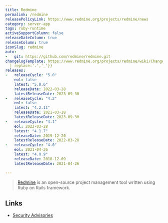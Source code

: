 ```yaml
---
title: Redmine
permalink: /redmine
releasePolicyLink: https://www.redmine.org/projects/redmine/news
category: server-app
tags: ruby-runtime
activeSupportColumn: false
releaseDateColumn: true
releaseColumn: true
iconSlug: redmine
auto:
-   git: https://github.com/redmine/redmine.git
changelogTemplate: https://www.redmine.org/projects/redmine/wiki/Changelog_{{"__RELEASE_CYCLE__"
  | replace:'.','_'}}
releases:
-   releaseCycle: "5.0"
    eol: false
    latest: "5.0.6"
    releaseDate: 2022-03-28
    latestReleaseDate: 2023-09-30
-   releaseCycle: "4.2"
    eol: false
    latest: "4.2.11"
    releaseDate: 2021-03-28
    latestReleaseDate: 2023-09-30
-   releaseCycle: "4.1"
    eol: 2022-03-28
    latest: "4.1.7"
    releaseDate: 2019-12-20
    latestReleaseDate: 2022-03-28
-   releaseCycle: "4.0"
    eol: 2021-04-26
    latest: "4.0.9"
    releaseDate: 2018-12-09
    latestReleaseDate: 2021-04-26

---
```


> [Redmine](https://www.redmine.org/) is an open-source project management tool written using Ruby on Rails framework.

## Links

- [Security Advisories](https://www.redmine.org/projects/redmine/wiki/Security_Advisories)
